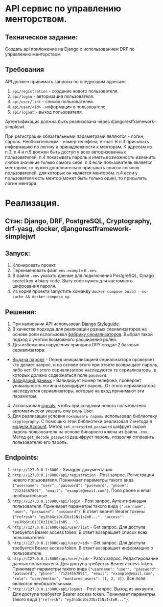 # API сервис по управлению менторством.

## Техническое задание:

Создать api приложение на Django с использованием DRF по управлению менторством

## Требования

API должен принимать запросы по следующим адресам:

1. `api/registration` - создание нового пользователя.
2. `api/login` - авторизация пользователя.
3. `api/user/list` - список пользователей.
4. `api/user/<id>` - информация о пользователе.
5. `api/logout` - выход пользователя.

Аутентификация должна быть реализована через djangorestframework-simplejwt.

При регистрации обязательными параметрами являются - логин, пароль. Необязательным - номер телефона, e-mail.
В п.3 присылать информацию по логину и принадлежности к менторам.
К адресам из п.3, п.4 и п.5 должен быть доступ у всех авторизованных пользователей.
п.4 показывать пароль и иметь возможность изменить любое значение только самого себя.
п.4 если пользователь является ментором, то нужно дополнительно присылать список логинов пользователей, для которых он является ментором.
п.4 если у пользователя есть ментор(может быть только один), то присылать логин ментора.


# Реализация.

## Стэк: Django, DRF, PostgreSQL, Cryptography, drf-yasg, docker, djangorestframework-simplejwt

## Запуск:
1. Клонировать проект.
2. Переименовать файл `env.example` в `.env`.
3. В файле `.env` указать данные для подключения PostgreSQL, Djnago secret key и biary code. Biary code нужен для кастомного шифрования пароля.
4. Из корня проекта запустить команду `docker-compose build --no-cache && docker-compose up`.

## Решения:
1. При написании API использовал [Django Styleguide](https://github.com/HackSoftware/Django-Styleguide?tab=readme-ov-file#apis--serializers).
2. В качестве подхода для реализации разных сериализаторов на основе роли использовал [фабрику сериализаторов](https://github.com/mrPechen/RS_template/blob/main/src/api/serializers/factories.py). Выбрал такой подход с учетом возможного расширения ролей.
3. Для избежания нарушения принципа DRY создал 2 базовых сериализатора:
 - [Выдача пароля](https://github.com/mrPechen/RS_template/blob/main/src/api/serializers/base_serializers/base_get_serializer_conf.py) - Перед инициализацией сериализатора проверяет кто делает запрос, и на основе этого при ответе возвращает пароль, либо нет. От этого сериализатора наследуются те сериализаторы, в которых должно содержаться поле `password`.
 - [Валидация данных](https://github.com/mrPechen/RS_template/blob/main/src/api/serializers/base_serializers/base_patch_serializer_conf.py) - Валидирует номер телефона, проверяет уникальность логина и валидирует пароль. От этого сериализатора наследуются сериализаторы, которые на вход принимают эти параметры.
4. Использовал [signals](https://github.com/mrPechen/RS_template/blob/main/src/api/signals.py), чтобы при создании нового пользователя автоматически указать ему роль User.
5. Для реализации условия `показывать пароль` использовал библиотеку `cryptography`. С помощью этой библиотеки реализовал 2 метода в [модели Account](https://github.com/mrPechen/RS_template/blob/main/src/api/models.py). Метод `set_encrypted_password` шифрует сырой пароль пользователя на основе бинарного ключа из файла `.env`. Метод `get_decode_password` дешифрует пароль, позволяя отправить пользователю его пароль.

## Endpoints:

1. `http://127.0.0.1:8000` - Swagger документация.
2. `http://127.0.0.1:8000/api/registration` - Post запрос. Регистрация нового пользователя. Принимает параметры такого вида `{"username": "user", "password": "password", "phone": "71234567891", "email": "example@email.com"}`. Поля phone и email необязательные.
3. `http://127.0.0.1:8000/api/login` - Post запрос. Аутентификация пользователя. Принимает параметры такого вида `{"username": "user", "password": "password"}`. В ответ вернет Bearer токены `{"refresh": "eyJhbGciOiJIUzI1NiIsInR...", "access": "eyJhbGciOiJIUzI1NiIsInR5..."}`.
4. `http://127.0.0.1:8000/api/user/list` - Get запрос. Для доступа требуется Bearer access token. В ответ возвращает список всех пользователей.
5. `http://127.0.0.1:8000/api/user/<id>` - Get запрос. Для доступа требуется Bearer access token. В ответ возвращает информацию о пользователе.
6. `http://127.0.0.1:8000/api/user/<id>` - Patch запрос. Редактирование данных пользователя. Для доступа требуется Bearer access token. Принимает параметры такого вида `{"username": "user", "password": "password", "phone": "71234567891", "email": "example@email.com", "role": "user/mentor", "mentored_users": [1, 2, 3]}`. Все поля являются необязательными.
7. `http://127.0.0.1:8000/api/logout` - Post запрос. Выход из аккаунта. Для доступа требуется Bearer access token. Принимает параметры такого вида `{"refresh": "eyJhbGciOiJIUzI1NiIsInR..."}`.


